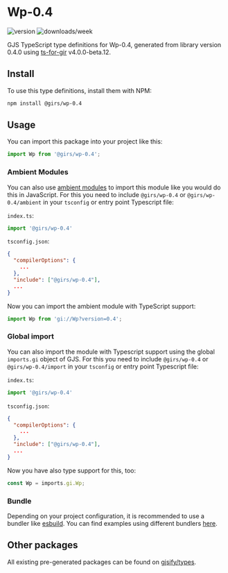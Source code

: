 
# Wp-0.4

![version](https://img.shields.io/npm/v/@girs/wp-0.4)
![downloads/week](https://img.shields.io/npm/dw/@girs/wp-0.4)


GJS TypeScript type definitions for Wp-0.4, generated from library version 0.4.0 using [ts-for-gir](https://github.com/gjsify/ts-for-gir) v4.0.0-beta.12.


## Install

To use this type definitions, install them with NPM:
```bash
npm install @girs/wp-0.4
```

## Usage

You can import this package into your project like this:
```ts
import Wp from '@girs/wp-0.4';
```

### Ambient Modules

You can also use [ambient modules](https://github.com/gjsify/ts-for-gir/tree/main/packages/cli#ambient-modules) to import this module like you would do this in JavaScript.
For this you need to include `@girs/wp-0.4` or `@girs/wp-0.4/ambient` in your `tsconfig` or entry point Typescript file:

`index.ts`:
```ts
import '@girs/wp-0.4'
```

`tsconfig.json`:
```json
{
  "compilerOptions": {
    ...
  },
  "include": ["@girs/wp-0.4"],
  ...
}
```

Now you can import the ambient module with TypeScript support: 

```ts
import Wp from 'gi://Wp?version=0.4';
```

### Global import

You can also import the module with Typescript support using the global `imports.gi` object of GJS.
For this you need to include `@girs/wp-0.4` or `@girs/wp-0.4/import` in your `tsconfig` or entry point Typescript file:

`index.ts`:
```ts
import '@girs/wp-0.4'
```

`tsconfig.json`:
```json
{
  "compilerOptions": {
    ...
  },
  "include": ["@girs/wp-0.4"],
  ...
}
```

Now you have also type support for this, too:

```ts
const Wp = imports.gi.Wp;
```

### Bundle

Depending on your project configuration, it is recommended to use a bundler like [esbuild](https://esbuild.github.io/). You can find examples using different bundlers [here](https://github.com/gjsify/ts-for-gir/tree/main/examples).

## Other packages

All existing pre-generated packages can be found on [gjsify/types](https://github.com/gjsify/types).

